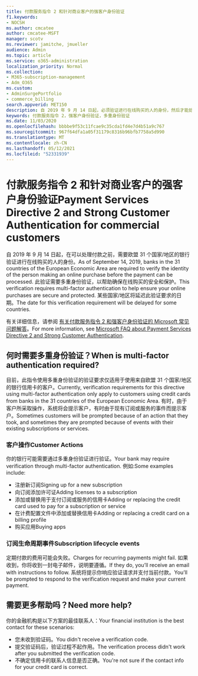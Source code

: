 ```yaml
---
title: 付款服务指令 2 和针对商业客户的强客户身份验证
f1.keywords:
- NOCSH
ms.author: cmcatee
author: cmcatee-MSFT
manager: scotv
ms.reviewer: jamitche, jmueller
audience: Admin
ms.topic: article
ms.service: o365-administration
localization_priority: Normal
ms.collection:
- M365-subscription-management
- Adm_O365
ms.custom:
- AdminSurgePortfolio
- commerce_billing
search.appverid: MET150
description: 自 2019 年 9 月 14 日起，必须验证进行在线购买的人的身份，然后才能处理付款。"
keywords: 付款服务指令 2，强客户身份验证，多重身份验证
ms.date: 11/03/2020
ms.openlocfilehash: bbbbe9f53c11fcae9c35cda1fd4e7d4b51a9c767
ms.sourcegitcommit: 967f64dfa1a05f31179c8316b96bfb7758a5d990
ms.translationtype: MT
ms.contentlocale: zh-CN
ms.lasthandoff: 05/12/2021
ms.locfileid: "52331939"
---
```

# <a name="payment-services-directive-2-and-strong-customer-authentication-for-commercial-customers"></a><span data-ttu-id="c265f-104">付款服务指令 2 和针对商业客户的强客户身份验证</span><span class="sxs-lookup"><span data-stu-id="c265f-104">Payment Services Directive 2 and Strong Customer Authentication for commercial customers</span></span>

<span data-ttu-id="c265f-105">自 2019 年 9 月 14 日起，在可以处理付款之前，需要欧盟 31 个国家/地区的银行验证进行在线购买的人的身份。</span><span class="sxs-lookup"><span data-stu-id="c265f-105">As of September 14, 2019, banks in the 31 countries of the European Economic Area are required to verify the identity of the person making an online purchase before the payment can be processed.</span></span> <span data-ttu-id="c265f-106">此验证需要多重身份验证，以帮助确保在线购买的安全和保护。</span><span class="sxs-lookup"><span data-stu-id="c265f-106">This verification requires multi-factor authentication to help ensure your online purchases are secure and protected.</span></span> <span data-ttu-id="c265f-107">某些国家/地区将延迟此验证要求的日期。</span><span class="sxs-lookup"><span data-stu-id="c265f-107">The date for this verification requirement will be delayed for some countries.</span></span>

<span data-ttu-id="c265f-108">有关详细信息，请参阅 [有关付款服务指令 2 和强客户身份验证的 Microsoft 常见问题解答](https://support.microsoft.com/help/4517854/microsoft-account-open-banking-customer-authentication)。</span><span class="sxs-lookup"><span data-stu-id="c265f-108">For more information, see [Microsoft FAQ about Payment Services Directive 2 and Strong Customer Authentication](https://support.microsoft.com/help/4517854/microsoft-account-open-banking-customer-authentication).</span></span>

## <a name="when-is-multi-factor-authentication-required"></a><span data-ttu-id="c265f-109">何时需要多重身份验证？</span><span class="sxs-lookup"><span data-stu-id="c265f-109">When is multi-factor authentication required?</span></span>

<span data-ttu-id="c265f-110">目前，此指令使用多重身份验证的验证要求仅适用于使用来自欧盟 31 个国家/地区的银行信用卡的客户。</span><span class="sxs-lookup"><span data-stu-id="c265f-110">Currently, verification requirements for this directive using multi-factor authentication only apply to customers using credit cards from banks in the 31 countries of the European Economic Area.</span></span> <span data-ttu-id="c265f-111">有时，由于客户所采取操作，系统将会提示客户，有时由于现有订阅或服务的事件而提示客户。</span><span class="sxs-lookup"><span data-stu-id="c265f-111">Sometimes customers will be prompted because of an action that they took, and sometimes they are prompted because of events with their existing subscriptions or services.</span></span>

### <a name="customer-actions"></a><span data-ttu-id="c265f-112">客户操作</span><span class="sxs-lookup"><span data-stu-id="c265f-112">Customer Actions</span></span>

<span data-ttu-id="c265f-113">你的银行可能需要通过多重身份验证进行验证。</span><span class="sxs-lookup"><span data-stu-id="c265f-113">Your bank may require verification through multi-factor authentication.</span></span> <span data-ttu-id="c265f-114">例如:</span><span class="sxs-lookup"><span data-stu-id="c265f-114">Some examples include:</span></span>

- <span data-ttu-id="c265f-115">注册新订阅</span><span class="sxs-lookup"><span data-stu-id="c265f-115">Signing up for a new subscription</span></span>
- <span data-ttu-id="c265f-116">向订阅添加许可证</span><span class="sxs-lookup"><span data-stu-id="c265f-116">Adding licenses to a subscription</span></span>
- <span data-ttu-id="c265f-117">添加或替换用于支付订阅或服务的信用卡</span><span class="sxs-lookup"><span data-stu-id="c265f-117">Adding or replacing the credit card used to pay for a subscription or service</span></span>
- <span data-ttu-id="c265f-118">在计费配置文件中添加或替换信用卡</span><span class="sxs-lookup"><span data-stu-id="c265f-118">Adding or replacing a credit card on a billing profile</span></span>
- <span data-ttu-id="c265f-119">购买应用</span><span class="sxs-lookup"><span data-stu-id="c265f-119">Buying apps</span></span>

### <a name="subscription-lifecycle-events"></a><span data-ttu-id="c265f-120">订阅生命周期事件</span><span class="sxs-lookup"><span data-stu-id="c265f-120">Subscription lifecycle events</span></span>

<span data-ttu-id="c265f-121">定期付款的费用可能会失败。</span><span class="sxs-lookup"><span data-stu-id="c265f-121">Charges for recurring payments might fail.</span></span> <span data-ttu-id="c265f-122">如果收到，你将收到一封电子邮件，说明要遵循。</span><span class="sxs-lookup"><span data-stu-id="c265f-122">If they do, you’ll receive an email with instructions to follow.</span></span> <span data-ttu-id="c265f-123">系统将提示你响应验证请求并支付当前付款。</span><span class="sxs-lookup"><span data-stu-id="c265f-123">You’ll be prompted to respond to the verification request and make your current payment.</span></span>

## <a name="need-more-help"></a><span data-ttu-id="c265f-124">需要更多帮助吗？</span><span class="sxs-lookup"><span data-stu-id="c265f-124">Need more help?</span></span>

<span data-ttu-id="c265f-125">你的金融机构是以下方案的最佳联系人：</span><span class="sxs-lookup"><span data-stu-id="c265f-125">Your financial institution is the best contact for these scenarios:</span></span>

- <span data-ttu-id="c265f-126">您未收到验证码。</span><span class="sxs-lookup"><span data-stu-id="c265f-126">You didn't receive a verification code.</span></span>  
- <span data-ttu-id="c265f-127">提交验证码后，验证过程不起作用。</span><span class="sxs-lookup"><span data-stu-id="c265f-127">The verification process didn't work after you submitted the verification code.</span></span>
- <span data-ttu-id="c265f-128">不确定信用卡的联系人信息是否正确。</span><span class="sxs-lookup"><span data-stu-id="c265f-128">You're not sure if the contact info for your credit card is correct.</span></span>

